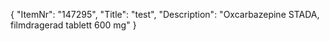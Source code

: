 {
  "ItemNr": "147295",
  "Title": "test",
  "Description": "Oxcarbazepine STADA, filmdragerad tablett 600 mg"
}